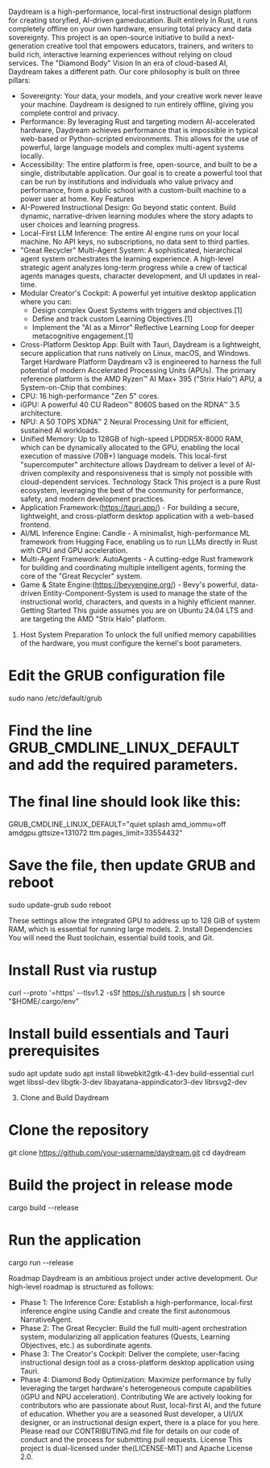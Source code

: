 
Daydream is a high-performance, local-first instructional design platform for creating storyfied, AI-driven gameducation. Built entirely in Rust, it runs completely offline on your own hardware, ensuring total privacy and data sovereignty.
This project is an open-source initiative to build a next-generation creative tool that empowers educators, trainers, and writers to build rich, interactive learning experiences without relying on cloud services.
The "Diamond Body" Vision
In an era of cloud-based AI, Daydream takes a different path. Our core philosophy is built on three pillars:
 * Sovereignty: Your data, your models, and your creative work never leave your machine. Daydream is designed to run entirely offline, giving you complete control and privacy.
 * Performance: By leveraging Rust and targeting modern AI-accelerated hardware, Daydream achieves performance that is impossible in typical web-based or Python-scripted environments. This allows for the use of powerful, large language models and complex multi-agent systems locally.
 * Accessibility: The entire platform is free, open-source, and built to be a single, distributable application. Our goal is to create a powerful tool that can be run by institutions and individuals who value privacy and performance, from a public school with a custom-built machine to a power user at home.
Key Features
 * AI-Powered Instructional Design: Go beyond static content. Build dynamic, narrative-driven learning modules where the story adapts to user choices and learning progress.
 * Local-First LLM Inference: The entire AI engine runs on your local machine. No API keys, no subscriptions, no data sent to third parties.
 * "Great Recycler" Multi-Agent System: A sophisticated, hierarchical agent system orchestrates the learning experience. A high-level strategic agent analyzes long-term progress while a crew of tactical agents manages quests, character development, and UI updates in real-time.
 * Modular Creator's Cockpit: A powerful yet intuitive desktop application where you can:
   * Design complex Quest Systems with triggers and objectives.[1]
   * Define and track custom Learning Objectives.[1]
   * Implement the "AI as a Mirror" Reflective Learning Loop for deeper metacognitive engagement.[1]
 * Cross-Platform Desktop App: Built with Tauri, Daydream is a lightweight, secure application that runs natively on Linux, macOS, and Windows.
Target Hardware Platform
Daydream v3 is engineered to harness the full potential of modern Accelerated Processing Units (APUs). The primary reference platform is the AMD Ryzen™ AI Max+ 395 ("Strix Halo") APU, a System-on-Chip that combines:
 * CPU: 16 high-performance "Zen 5" cores.
 * iGPU: A powerful 40 CU Radeon™ 8060S based on the RDNA™ 3.5 architecture.
 * NPU: A 50 TOPS XDNA™ 2 Neural Processing Unit for efficient, sustained AI workloads.
 * Unified Memory: Up to 128GB of high-speed LPDDR5X-8000 RAM, which can be dynamically allocated to the GPU, enabling the local execution of massive (70B+) language models.
This local-first "supercomputer" architecture allows Daydream to deliver a level of AI-driven complexity and responsiveness that is simply not possible with cloud-dependent services.
Technology Stack
This project is a pure Rust ecosystem, leveraging the best of the community for performance, safety, and modern development practices.
 * Application Framework:(https://tauri.app/) - For building a secure, lightweight, and cross-platform desktop application with a web-based frontend.
 * AI/ML Inference Engine: Candle - A minimalist, high-performance ML framework from Hugging Face, enabling us to run LLMs directly in Rust with CPU and GPU acceleration.
 * Multi-Agent Framework: AutoAgents - A cutting-edge Rust framework for building and coordinating multiple intelligent agents, forming the core of the "Great Recycler" system.
 * Game & State Engine:(https://bevyengine.org/) - Bevy's powerful, data-driven Entity-Component-System is used to manage the state of the instructional world, characters, and quests in a highly efficient manner.
Getting Started
This guide assumes you are on Ubuntu 24.04 LTS and are targeting the AMD "Strix Halo" platform.
1. Host System Preparation
To unlock the full unified memory capabilities of the hardware, you must configure the kernel's boot parameters.
# Edit the GRUB configuration file
sudo nano /etc/default/grub

# Find the line GRUB_CMDLINE_LINUX_DEFAULT and add the required parameters.
# The final line should look like this:
GRUB_CMDLINE_LINUX_DEFAULT="quiet splash amd_iommu=off amdgpu.gttsize=131072 ttm.pages_limit=33554432"

# Save the file, then update GRUB and reboot
sudo update-grub
sudo reboot

These settings allow the integrated GPU to address up to 128 GiB of system RAM, which is essential for running large models.
2. Install Dependencies
You will need the Rust toolchain, essential build tools, and Git.
# Install Rust via rustup
curl --proto '=https' --tlsv1.2 -sSf https://sh.rustup.rs | sh
source "$HOME/.cargo/env"

# Install build essentials and Tauri prerequisites
sudo apt update
sudo apt install libwebkit2gtk-4.1-dev build-essential curl wget libssl-dev libgtk-3-dev libayatana-appindicator3-dev librsvg2-dev

3. Clone and Build Daydream
# Clone the repository
git clone https://github.com/your-username/daydream.git
cd daydream

# Build the project in release mode
cargo build --release

# Run the application
cargo run --release

Roadmap
Daydream is an ambitious project under active development. Our high-level roadmap is structured as follows:
 * Phase 1: The Inference Core: Establish a high-performance, local-first inference engine using Candle and create the first autonomous NarrativeAgent.
 * Phase 2: The Great Recycler: Build the full multi-agent orchestration system, modularizing all application features (Quests, Learning Objectives, etc.) as subordinate agents.
 * Phase 3: The Creator's Cockpit: Deliver the complete, user-facing instructional design tool as a cross-platform desktop application using Tauri.
 * Phase 4: Diamond Body Optimization: Maximize performance by fully leveraging the target hardware's heterogeneous compute capabilities (iGPU and NPU acceleration).
Contributing
We are actively looking for contributors who are passionate about Rust, local-first AI, and the future of education. Whether you are a seasoned Rust developer, a UI/UX designer, or an instructional design expert, there is a place for you here.
Please read our CONTRIBUTING.md file for details on our code of conduct and the process for submitting pull requests.
License
This project is dual-licensed under the(LICENSE-MIT) and Apache License 2.0.
